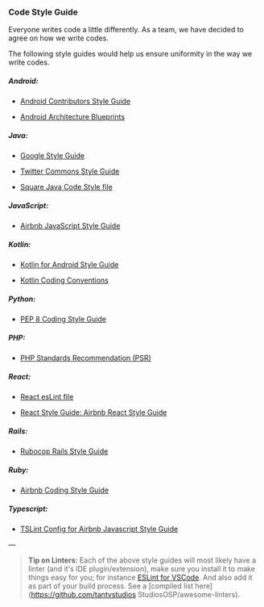 ### Code Style Guide

Everyone writes code a little differently. As a team, we have decided to agree on how we write codes.

The following style guides would help us ensure uniformity in the way we write codes.

##### Android:

- [Android Contributors Style Guide](https://source.android.com/setup/contribute/code-style)

- [Android Architecture Blueprints](https://github.com/googlesamples/android-architecture)


##### Java:

- [Google Style Guide](https://google.github.io/styleguide/javaguide.html)

- [Twitter Commons Style Guide](http://bit.ly/2BgUUKf)

- [Square Java Code Style file](https://github.com/square/java-code-styles)

##### JavaScript:

- [Airbnb JavaScript Style Guide](https://github.com/airbnb/javascript)

##### Kotlin:

- [Kotlin for Android Style Guide](https://android.github.io/kotlin-guides/style.html)

- [Kotlin Coding Conventions](https://kotlinlang.org/docs/reference/coding-conventions.html)

##### Python:

- [PEP 8 Coding Style Guide](https://www.python.org/dev/peps/pep-0008/)

##### PHP:

- [PHP Standards Recommendation (PSR)](https://www.php-fig.org/psr/)

##### React:

- [React esLint file](https://goo.gl/6ADSZb)

- [React Style Guide: Airbnb React Style Guide](https://github.com/airbnb/javascript/tree/master/react)

##### Rails:

- [Rubocop Rails Style Guide](https://github.com/rubocop-hq/rails-style-guide)

##### Ruby:

- [Airbnb Coding Style Guide](https://github.com/airbnb/ruby)

##### Typescript:

- [TSLint Config for Airbnb Javascript Style Guide](https://www.npmjs.com/package/tslint-config-airbnb)

&mdash;

> **Tip on Linters:**
> Each of the above style guides will most likely have a linter (and it's IDE plugin/extension), make sure you install it to make things easy for you; for instance [ESLint for VSCode](https://marketplace.visualstudio.com/items?itemName=dbaeumer.vscode-eslint). And also add it as part of your build process. See a [compiled list here](https://github.com/tantvstudios StudiosOSP/awesome-linters).

